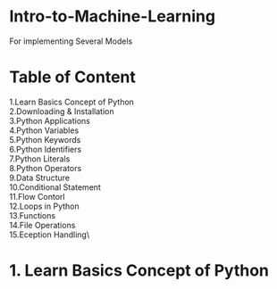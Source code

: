 # Intro-to-Machine-Learning
For implementing Several Models

# Table of Content
 1.Learn Basics Concept of Python \
 2.Downloading & Installation \
 3.Python Applications\
 4.Python Variables\
 5.Python Keywords\
 6.Python Identifiers\
 7.Python Literals\
 8.Python Operators\
 9.Data Structure\
 10.Conditional Statement\
 11.Flow Contorl\
 12.Loops in Python\
 13.Functions\
 14.File Operations\
 15.Eception Handling\


# 1. Learn Basics Concept of Python


